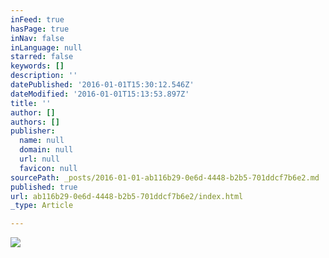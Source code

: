 ```yaml
---
inFeed: true
hasPage: true
inNav: false
inLanguage: null
starred: false
keywords: []
description: ''
datePublished: '2016-01-01T15:30:12.546Z'
dateModified: '2016-01-01T15:13:53.897Z'
title: ''
author: []
authors: []
publisher:
  name: null
  domain: null
  url: null
  favicon: null
sourcePath: _posts/2016-01-01-ab116b29-0e6d-4448-b2b5-701ddcf7b6e2.md
published: true
url: ab116b29-0e6d-4448-b2b5-701ddcf7b6e2/index.html
_type: Article

---
```

![](https://the-grid-user-content.s3-us-west-2.amazonaws.com/ae657ef0-dd64-4559-ae97-4b5e296436a4.jpg)